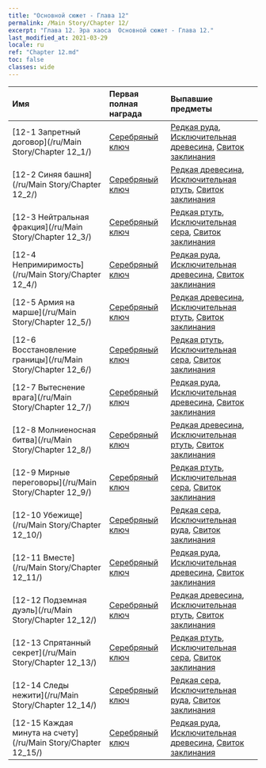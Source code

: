 ```yaml
---
title: "Основной сюжет - Глава 12"
permalink: /Main Story/Chapter 12/
excerpt: "Глава 12. Эра хаоса  Основной сюжет - Глава 12."
last_modified_at: 2021-03-29
locale: ru
ref: "Chapter 12.md"
toc: false
classes: wide
---
```


  | Имя |  Первая полная награда | Выпавшие предметы |
  |:------------|:------------|:------------| 
  | [12-1 Запретный договор](/ru/Main Story/Chapter 12_1/) | [Серебряный ключ](/ru/Items/con_693/) | [Редкая руда](/ru/Items/mat_40/), [Исключительная древесина](/ru/Items/mat_34/), [Свиток заклинания](/ru/Items/con_694/) |
  | [12-2 Синяя башня](/ru/Main Story/Chapter 12_2/) | [Серебряный ключ](/ru/Items/con_693/) | [Редкая древесина](/ru/Items/mat_41/), [Исключительная ртуть](/ru/Items/mat_35/), [Свиток заклинания](/ru/Items/con_694/) |
  | [12-3 Нейтральная фракция](/ru/Main Story/Chapter 12_3/) | [Серебряный ключ](/ru/Items/con_693/) | [Редкая ртуть](/ru/Items/mat_42/), [Исключительная сера](/ru/Items/mat_36/), [Свиток заклинания](/ru/Items/con_694/) |
  | [12-4 Непримиримость](/ru/Main Story/Chapter 12_4/) | [Серебряный ключ](/ru/Items/con_693/) | [Редкая руда](/ru/Items/mat_40/), [Исключительная древесина](/ru/Items/mat_34/), [Свиток заклинания](/ru/Items/con_694/) |
  | [12-5 Армия на марше](/ru/Main Story/Chapter 12_5/) | [Серебряный ключ](/ru/Items/con_693/) | [Редкая древесина](/ru/Items/mat_41/), [Исключительная ртуть](/ru/Items/mat_35/), [Свиток заклинания](/ru/Items/con_694/) |
  | [12-6 Восстановление границы](/ru/Main Story/Chapter 12_6/) | [Серебряный ключ](/ru/Items/con_693/) | [Редкая ртуть](/ru/Items/mat_42/), [Исключительная сера](/ru/Items/mat_36/), [Свиток заклинания](/ru/Items/con_694/) |
  | [12-7 Вытеснение врага](/ru/Main Story/Chapter 12_7/) | [Серебряный ключ](/ru/Items/con_693/) | [Редкая руда](/ru/Items/mat_40/), [Исключительная древесина](/ru/Items/mat_34/), [Свиток заклинания](/ru/Items/con_694/) |
  | [12-8 Молниеносная битва](/ru/Main Story/Chapter 12_8/) | [Серебряный ключ](/ru/Items/con_693/) | [Редкая древесина](/ru/Items/mat_41/), [Исключительная ртуть](/ru/Items/mat_35/), [Свиток заклинания](/ru/Items/con_694/) |
  | [12-9 Мирные переговоры](/ru/Main Story/Chapter 12_9/) | [Серебряный ключ](/ru/Items/con_693/) | [Редкая ртуть](/ru/Items/mat_42/), [Исключительная сера](/ru/Items/mat_36/), [Свиток заклинания](/ru/Items/con_694/) |
  | [12-10 Убежище](/ru/Main Story/Chapter 12_10/) | [Серебряный ключ](/ru/Items/con_693/) | [Редкая сера](/ru/Items/mat_43/), [Исключительная руда](/ru/Items/mat_33/), [Свиток заклинания](/ru/Items/con_694/) |
  | [12-11 Вместе](/ru/Main Story/Chapter 12_11/) | [Серебряный ключ](/ru/Items/con_693/) | [Редкая руда](/ru/Items/mat_40/), [Исключительная древесина](/ru/Items/mat_34/), [Свиток заклинания](/ru/Items/con_694/) |
  | [12-12 Подземная дуэль](/ru/Main Story/Chapter 12_12/) | [Серебряный ключ](/ru/Items/con_693/) | [Редкая древесина](/ru/Items/mat_41/), [Исключительная ртуть](/ru/Items/mat_35/), [Свиток заклинания](/ru/Items/con_694/) |
  | [12-13 Спрятанный секрет](/ru/Main Story/Chapter 12_13/) | [Серебряный ключ](/ru/Items/con_693/) | [Редкая ртуть](/ru/Items/mat_42/), [Исключительная сера](/ru/Items/mat_36/), [Свиток заклинания](/ru/Items/con_694/) |
  | [12-14 Следы нежити](/ru/Main Story/Chapter 12_14/) | [Серебряный ключ](/ru/Items/con_693/) | [Редкая сера](/ru/Items/mat_43/), [Исключительная руда](/ru/Items/mat_33/), [Свиток заклинания](/ru/Items/con_694/) |
  | [12-15 Каждая минута на счету](/ru/Main Story/Chapter 12_15/) | [Серебряный ключ](/ru/Items/con_693/) | [Редкая руда](/ru/Items/mat_40/), [Исключительная древесина](/ru/Items/mat_34/), [Свиток заклинания](/ru/Items/con_694/) |
